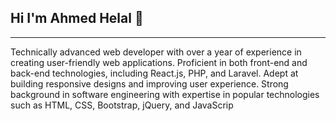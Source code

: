 ## Hi I'm Ahmed Helal 👋
________________________________________

Technically advanced web developer with over a year of experience in creating user-friendly web applications.
Proficient in both front-end and back-end technologies, including React.js, PHP, and Laravel. Adept at building
responsive designs and improving user experience. Strong background in software engineering with expertise
in popular technologies such as HTML, CSS, Bootstrap, jQuery, and JavaScrip
<!--
**Mohamed-Waged/mohamed-waged** is a ✨ _special_ ✨ repository because its `README.md` (this file) appears on your GitHub profile.


Here are some ideas to get you started:

- 🔭 I’m currently working on ...
- 🌱 I’m currently learning ...
- 👯 I’m looking to collaborate on ...
- 🤔 I’m looking for help with ...
- 💬 Ask me about ...
- 📫 How to reach me: ...
- 😄 Pronouns: ...
- ⚡ Fun fact: ...
-->
